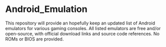 # Android_Emulation
This repository will provide an hopefully keep an updated list of Android emulators for various gaming consoles. All listed emulators are free and/or open-source, with official download links and source code references. No ROMs or BIOS are provided.
